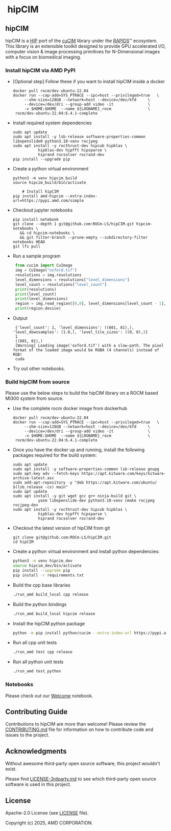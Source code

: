 # <div align="left">&nbsp;hipCIM&nbsp;</div>

## hipCIM
hipCIM is a [HIP](https://github.com/ROCm/hip) port of the [cuCIM](https://github.com/rapidsai/cucim) library under the [RAPIDS](https://github.com/rapidsai)™ ecosystem.
This library is an extensible toolkit designed to provide GPU accelerated I/O, computer vision & image processing primitives for N-Dimensional images with a focus on biomedical imaging.

### Install hipCIM via AMD PyPI

- [Optional step] Follow these if you want to install hipCIM inside a docker
	```
	docker pull rocm/dev-ubuntu-22.04
	docker run --cap-add=SYS_PTRACE --ipc=host --privileged=true   \
         --shm-size=128GB --network=host --device=/dev/kfd     \
         --device=/dev/dri --group-add video -it               \
         -v $HOME:$HOME  --name ${LOGNAME}_rocm                \
     rocm/dev-ubuntu-22.04:6.4.1-complete
	```
- Install required system dependencies
  	```
	sudo apt update
	sudo apt install -y lsb-release software-properties-common libopenslide0 python3.10-venv rocjpeg
    sudo apt install -y rocthrust-dev hipcub hipblas \
               hipblas-dev hipfft hipsparse \
               hiprand rocsolver rocrand-dev
	pip install --upgrade pip
	```
- Create a python virtual environment
	```
	python3 -m venv hipcim_build
	source hipcim_build/bin/activate

        # Install hipCIM
	pip install amd-hipcim --extra-index-url=https://pypi.amd.com/simple
	```

- Checkout jupyter notebooks
   ```
   pip install notebook
   git clone --depth 1 git@github.com:ROCm-LS/hipCIM.git hipcim-notebooks \
      && cd hipcim-notebooks \
      && git filter-branch --prune-empty --subdirectory-filter notebooks HEAD
   git lfs pull
   ```

- Run a sample program
   ```python
    from cucim import CuImage
    img = CuImage("oxford.tif")
    resolutions = img.resolutions
    level_dimensions = resolutions["level_dimensions"]
    level_count = resolutions["level_count"]
    print(resolutions)
    print(level_count)
    print(level_dimensions)
    region = img.read_region([0,0], level_dimensions[level_count - 1], level_count - 1, device="cuda")
    print(region.device)
   ```

- Output
   ```
    {'level_count': 1, 'level_dimensions': ((601, 81),), 'level_downsamples': (1.0,), 'level_tile_sizes': ((0, 0),)}
    1
    ((601, 81),)
    [Warning] Loading image('oxford.tif') with a slow-path. The pixel format of the loaded image would be RGBA (4 channels) instead of RGB!
    cuda
   ```
- Try out other notebooks.

### Build hipCIM from source
Please use the below steps to build the hipCIM library on a ROCM based MI300 system from source.

- Use the complete rocm docker image from dockerhub
	```
    docker pull rocm/dev-ubuntu-22.04
    docker run --cap-add=SYS_PTRACE --ipc=host --privileged=true   \
         --shm-size=128GB --network=host --device=/dev/kfd     \
         --device=/dev/dri --group-add video -it               \
         -v $HOME:$HOME  --name ${LOGNAME}_rocm                \
     rocm/dev-ubuntu-22.04:6.4.1-complete
    ```

- Once you have the docker up and running, install the following packages
  required for the build system:
    ```
    sudo apt update
	sudo apt install -y software-properties-common lsb-release gnupg
	sudo apt-key adv --fetch-keys https://apt.kitware.com/keys/kitware-archive-latest.asc
	sudo add-apt-repository -y "deb https://apt.kitware.com/ubuntu/ $(lsb_release -cs) main"
	sudo apt update
	sudo apt install -y git wget gcc g++ ninja-build git \
			   yasm libopenslide-dev python3.10-venv cmake rocjpeg rocjpeg-dev
    sudo apt install -y rocthrust-dev hipcub hipblas \
               hipblas-dev hipfft hipsparse \
               hiprand rocsolver rocrand-dev

    ```

- Checkout the latest version of hipCIM from git
    ```
    git clone git@github.com:ROCm-LS/hipCIM.git
    cd hipCIM
    ```

- Create a python virtual environment and install python dependencies:
    ```bash
    python3 -m venv hipcim_dev
	source hipcim_dev/bin/activate
	pip install --upgrade pip
	pip install -r requirements.txt
    ```

- Build the cpp base libraries

   ```bash
   ./run_amd build_local cpp release
   ```

- Build the python bindings

  ```bash
  ./run_amd build_local hipcim release
  ```

- Install the hipCIM python package
  ```bash
  python -m pip install python/cucim --extra-index-url https://pypi.amd.com/simple
  ```

- Run all cpp unit tests
  ```bash
  ./run_amd test cpp release
  ```

- Run all python unit tests
  ```bash
  ./run_amd test_python
  ```

### Notebooks

Please check out our [Welcome](notebooks/Welcome.ipynb) notebook.

## Contributing Guide

Contributions to hipCIM are more than welcome!
Please review the [CONTRIBUTING.md](CONTRIBUTING.md) file for information on how to contribute code and issues to the project.

## Acknowledgments

Without awesome third-party open source software, this project wouldn't exist.

Please find [LICENSE-3rdparty.md](LICENSE-3rdparty.md) to see which third-party open source software
is used in this project.

## License

Apache-2.0 License (see [LICENSE](LICENSE) file).

Copyright (c) 2025, AMD CORPORATION.
